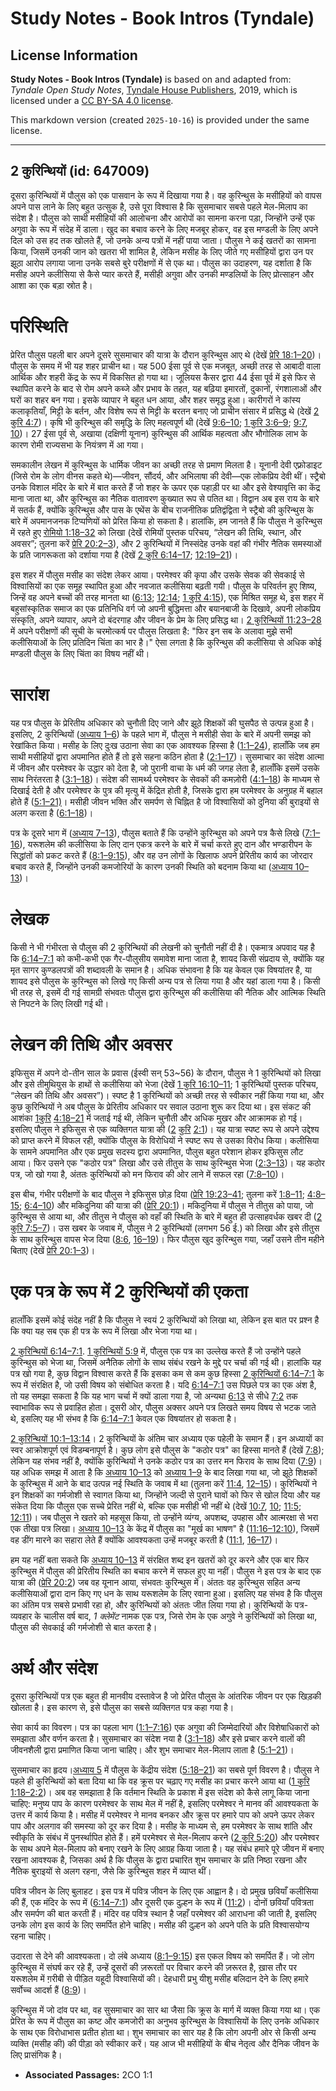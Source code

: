 # Study Notes - Book Intros (Tyndale)

## License Information

**Study Notes - Book Intros (Tyndale)** is based on and adapted from: _Tyndale Open Study Notes_, [Tyndale House Publishers](https://tyndaleopenresources.com/), 2019, which is licensed under a [CC BY-SA 4.0 license](https://creativecommons.org/licenses/by-sa/4.0/legalcode.en).

This markdown version (created `2025-10-16`) is provided under the same license.



--------------------------------

## 2 कुरिन्थियों (id: 647009)

दूसरा कुरिन्थियों में पौलुस को एक पासवान के रूप में दिखाया गया है। वह कुरिन्थुस के मसीहियों को वापस अपने पास लाने के लिए बहुत उत्सुक है, उसे पूरा विश्वास है कि सुसमाचार सबसे पहले मेल\-मिलाप का संदेश है। पौलुस को साथी मसीहियों की आलोचना और आरोपों का सामना करना पड़ा, जिन्होंने उन्हें एक अगुवा के रूप में संदेह में डाला। खुद का बचाव करने के लिए मजबूर होकर, वह इस मण्डली के लिए अपने दिल को उस हद तक खोलते हैं, जो उनके अन्य पत्रों में नहीं पाया जाता। पौलुस ने कई खतरों का सामना किया, जिसमें उनकी जान को खतरा भी शामिल है, लेकिन मसीह के लिए जीते गए मसीहियों द्वारा उन पर झूठा आरोप लगाया जाना उनके सबसे बुरे परीक्षणों में से एक था। पौलुस का उदाहरण, यह दर्शाता है कि मसीह अपने कलीसिया से कैसे प्यार करते हैं, मसीही अगुवा और उनकी मण्डलियों के लिए प्रोत्साहन और आशा का एक बड़ा स्रोत है।

परिस्थिति
=========

प्रेरित पौलुस पहली बार अपने दूसरे सुसमाचार की यात्रा के दौरान कुरिन्थुस आए थे (देखें [प्रेरि 18:1–20](https://ref.ly/Acts18:1-Acts18:20))। पौलुस के समय में भी यह शहर प्राचीन था। यह 500 ईसा पूर्व से एक मजबूत, अच्छी तरह से आबादी वाला आर्थिक और शहरी केंद्र के रूप में विकसित हो गया था। जूलियस कैसर द्वारा 44 ईसा पूर्व में इसे फिर से स्थापित करने के बाद से रोम अपने कब्जे और प्रभाव के तहत, यह बढ़िया इमारतों, दुकानों, रंगशालाओं और घरों का शहर बन गया। इसके व्यापार ने बहुत धन आया, और शहर समृद्ध हुआ। कारीगरों ने कांस्य कलाकृतियाँ, मिट्टी के बर्तन, और विशेष रूप से मिट्टी के बरतन बनाए जो प्राचीन संसार में प्रसिद्ध थे (देखें [2 कुरि 4:7](https://ref.ly/2Cor4:7))। कृषि भी कुरिन्थुस की समृद्धि के लिए महत्वपूर्ण थी (देखें [9:6–10](https://ref.ly/2Cor9:6-2Cor9:10); [1 कुरि 3:6–9](https://ref.ly/1Cor3:6-1Cor3:9); [9:7](https://ref.ly/1Cor9:7), [10](https://ref.ly/1Cor9:10))। 27 ईसा पूर्व से, अखाया (दक्षिणी यूनान) कुरिन्थुस की आर्थिक महत्वता और भौगोलिक लाभ के कारण रोमी राज्यसभा के नियंत्रण में आ गया।

समकालीन लेखन में कुरिन्थुस के धार्मिक जीवन का अच्छी तरह से प्रमाण मिलता है। यूनानी देवी एफ़्रोडाइट (जिसे रोम के लोग वीनस कहते थे)—जीवन, सौंदर्य, और अभिलाषा की देवी—एक लोकप्रिय देवी थीं। स्ट्रैबो उनके विशाल मंदिर के बारे में बात करते हैं जो शहर के ऊपर एक पहाड़ी पर था और इसे वेश्यावृत्ति का केंद्र माना जाता था, और कुरिन्थुस का नैतिक वातावरण कुख्यात रूप से पतित था। विद्वान अब इस राय के बारे में सतर्क हैं, क्योंकि कुरिन्थुस और पास के एथेंस के बीच राजनीतिक प्रतिद्वंद्विता ने स्ट्रैबो की कुरिन्थुस के बारे में अपमानजनक टिप्पणियों को प्रेरित किया हो सकता है। हालांकि, हम जानते हैं कि पौलुस ने कुरिन्थुस में रहते हुए [रोमियो 1:18–32](https://ref.ly/Rom1:18-Rom1:32) को लिखा (देखें रोमियों पुस्तक परिचय, “लेखन की तिथि, स्थान, और अवसर”; तुलना करें [प्रेरि 20:2–3](https://ref.ly/Acts20:2-Acts20:3)), और 2 कुरिन्थियों में निस्संदेह उनके वहां की गंभीर नैतिक समस्याओं के प्रति जागरूकता को दर्शाया गया है (देखें [2 कुरि 6:14–17](https://ref.ly/2Cor6:14-2Cor6:17); [12:19–21](https://ref.ly/2Cor12:19-2Cor12:21))।

इस शहर में पौलुस मसीह का संदेश लेकर आया। परमेश्वर की कृपा और उसके सेवक की सेवकाई से विश्वासियों का एक समूह स्थापित हुआ और नवजात कलीसिया बढ़ती गयी। पौलुस के परिवर्तन हुए शिष्य, जिन्हें वह अपने बच्चों की तरह मानता था ([6:13](https://ref.ly/2Cor6:13); [12:14](https://ref.ly/2Cor12:14); [1 कुरि 4:15](https://ref.ly/1Cor4:15)), एक मिश्रित समूह थे, इस शहर में बहुसांस्कृतिक समाज का एक प्रतिनिधि वर्ग जो अपनी बुद्धिमत्ता और बयानबाजी के दिखावे, अपनी लोकप्रिय संस्कृति, अपने व्यापार, अपने दो बंदरगाह और जीवन के प्रेम के लिए प्रसिद्ध था। [2 कुरिन्थियों 11:23–28](https://ref.ly/2Cor11:23-2Cor11:28) में अपने परीक्षणों की सूची के चरमोत्कर्ष पर पौलुस लिखता है: "फिर इन सब के अलावा मुझे सभी कलीसियाओं के लिए प्रतिदिन चिंता का भार है।" ऐसा लगता है कि कुरिन्थुस की कलीसिया से अधिक कोई मण्डली पौलुस के लिए चिंता का विषय नहीं थी।

सारांश
======

यह पत्र पौलुस के प्रेरितीय अधिकार को चुनौती दिए जाने और झूठे शिक्षकों की घुसपैठ से उत्पन्न हुआ है। इसलिए, 2 कुरिन्थियों ([अध्याय 1–6](https://ref.ly/2Cor1:1-2Cor6:18)) के पहले भाग में, पौलुस ने मसीही सेवा के बारे में अपनी समझ को रेखांकित किया। मसीह के लिए दुःख उठाना सेवा का एक आवश्यक हिस्सा है ([1:1–24](https://ref.ly/2Cor1:1-2Cor1:24)), हालाँकि जब हम साथी मसीहियों द्वारा अपमानित होते हैं तो इसे सहना कठिन होता है ([2:1–17](https://ref.ly/2Cor2:1-2Cor2:17))। सुसमाचार का संदेश आत्मा में जीवन और परमेश्वर के उद्धार को देता है, जो पुरानी वाचा के धर्म की जगह लेता है, हालाँकि इसमें उसके साथ निरंतरता है ([3:1–18](https://ref.ly/2Cor3:1-2Cor3:18))। संदेश की सामर्थ्य परमेश्वर के सेवकों की कमज़ोरी ([4:1–18](https://ref.ly/2Cor4:1-2Cor4:18)) के माध्यम से दिखाई देती है और परमेश्वर के पुत्र की मृत्यु में केंद्रित होती है, जिसके द्वारा हम परमेश्वर के अनुग्रह में बहाल होते हैं ([5:1–21\)](https://ref.ly/2Cor5:1-2Cor5:21)। मसीही जीवन भक्ति और समर्पण से चिह्नित है जो विश्वासियों को दुनिया की बुराइयों से अलग करता है ([6:1–18](https://ref.ly/2Cor6:1-2Cor6:18))।

पत्र के दूसरे भाग में ([अध्याय 7–13](https://ref.ly/2Cor7:1-2Cor13:14)), पौलुस बताते हैं कि उन्होंने कुरिन्थुस को अपने पत्र कैसे लिखे ([7:1–16](https://ref.ly/2Cor7:1-2Cor7:16)), यरूशलेम की कलीसिया के लिए दान एकत्र करने के बारे में चर्चा करते हुए दान और भण्डारीपन के सिद्धांतों को प्रकट करते हैं ([8:1–9:15](https://ref.ly/2Cor8:1-2Cor9:15)), और वह उन लोगों के खिलाफ अपने प्रेरितीय कार्य का जोरदार बचाव करते हैं, जिन्होंने उनकी कमजोरियों के कारण उनकी स्थिति को बदनाम किया था ([अध्याय 10–13](https://ref.ly/2Cor10:1-2Cor13:14))।

लेखक
====

किसी ने भी गंभीरता से पौलुस की 2 कुरिन्थियों की लेखनी को चुनौती नहीं दी है। एकमात्र अपवाद यह है कि [6:14–7:1](https://ref.ly/2Cor6:14-2Cor7:1) को कभी\-कभी एक गैर\-पौलुसीय समावेश माना जाता है, शायद किसी संप्रदाय से, क्योंकि यह मृत सागर कुण्डलपत्रों की शब्दावली के समान है। अधिक संभावना है कि यह केवल एक विषयांतर है, या शायद इसे पौलुस के कुरिन्थुस को लिखे गए किसी अन्य पत्र से लिया गया है और यहां डाला गया है। किसी भी तरह से, इसमें दी गई सामग्री संभवतः पौलुस द्वारा कुरिन्थुस की कलीसिया की नैतिक और आत्मिक स्थिति से निपटने के लिए लिखी गई थी।

लेखन की तिथि और अवसर
====================

इफिसुस में अपने दो\-तीन साल के प्रवास (ईस्वी सन् 53\~56\) के दौरान, पौलुस ने 1 कुरिन्थियों को लिखा और इसे तीमुथियुस के हाथों से कलीसिया को भेजा (देखें [1 कुरि 16:10–11](https://ref.ly/1Cor16:10-1Cor16:11); 1 कुरिन्थियों पुस्तक परिचय, “लेखन की तिथि और अवसर”)। स्पष्ट है 1 कुरिन्थियों को अच्छी तरह से स्वीकार नहीं किया गया था, और कुछ कुरिन्थियों ने अब पौलुस के प्रेरितीय अधिकार पर सवाल उठाना शुरू कर दिया था। इस संकट की आशंका [1](https://ref.ly/1Cor4:18-1Cor4:21)[कुरि](https://ref.ly/1Cor16:10-1Cor16:11) [4:18–21](https://ref.ly/1Cor4:18-1Cor4:21) में जताई गई थी, लेकिन चुनौती और अधिक मुखर और आक्रामक हो गई। इसलिए पौलुस ने इफिसुस से एक व्यक्तिगत यात्रा की ([2](https://ref.ly/2Cor2:1) [कुरि](https://ref.ly/1Cor16:10-1Cor16:11) [2:1](https://ref.ly/2Cor2:1))। यह यात्रा स्पष्ट रूप से अपने उद्देश्य को प्राप्त करने में विफल रही, क्योंकि पौलुस के विरोधियों ने स्पष्ट रूप से उसका विरोध किया। कलीसिया के सामने अपमानित और एक प्रमुख सदस्य द्वारा अपमानित, पौलुस बहुत परेशान होकर इफिसुस लौट आया। फिर उसने एक "कठोर पत्र" लिखा और उसे तीतुस के साथ कुरिन्थुस भेजा ([2:3–13](https://ref.ly/2Cor2:3-2Cor2:13))। यह कठोर पत्र, जो खो गया है, अंततः कुरिन्थियों को मन फिराव की ओर लाने में सफल रहा ([7:8–10](https://ref.ly/2Cor7:8-2Cor7:10))।

इस बीच, गंभीर परीक्षणों के बाद पौलुस ने इफिसुस छोड़ दिया ([प्रेरि 19:23–41](https://ref.ly/Acts19:23-Acts19:41); तुलना करें [1:8–11](https://ref.ly/2Cor1:8-2Cor1:11); [4:8–15](https://ref.ly/2Cor4:8-2Cor4:15); [6:4–10](https://ref.ly/2Cor6:4-2Cor6:10)) और मकिदुनिया की यात्रा की ([प्रेरि 20:1](https://ref.ly/Acts20:1))। मकिदुनिया में पौलुस ने तीतुस को पाया, जो कुरिन्थुस से आया था, और तीतुस ने पौलुस को वहाँ की स्थिति के बारे में बहुत ही उत्साहवर्धक खबर दी ([2 कुरि 7:5–7](https://ref.ly/2Cor7:5-2Cor7:7))। उस खबर के जवाब में, पौलुस ने 2 कुरिन्थियों (लगभग 56 ई.) को लिखा और इसे तीतुस के साथ कुरिन्थुस वापस भेज दिया ([8:6](https://ref.ly/2Cor8:6), [16–19](https://ref.ly/2Cor8:16-2Cor8:19))। फिर पौलुस खुद कुरिन्थुस गया, जहाँ उसने तीन महीने बिताए (देखें [प्रेरि 20:1–3](https://ref.ly/Acts20:1-Acts20:3))।

एक पत्र के रूप में 2 कुरिन्थियों की एकता
========================================

हालाँकि इसमें कोई संदेह नहीं है कि पौलुस ने स्वयं 2 कुरिन्थियों को लिखा था, लेकिन इस बात पर प्रश्न है कि क्या यह सब एक ही पत्र के रूप में लिखा और भेजा गया था।

[2 कुरिन्थियों 6:14–7:1](https://ref.ly/2Cor6:14-2Cor7:1). [1 कुरिन्थियों 5:9](https://ref.ly/1Cor5:9) में, पौलुस एक पत्र का उल्लेख करते हैं जो उन्होंने पहले कुरिन्थुस को भेजा था, जिसमें अनैतिक लोगों के साथ संबंध रखने के मुद्दे पर चर्चा की गई थी। हालांकि यह पत्र खो गया है, कुछ विद्वान विश्वास करते हैं कि इसका कम से कम कुछ हिस्सा [2 कुरिन्थियों 6:14–7:1](https://ref.ly/2Cor6:14-2Cor7:1) के रूप में संरक्षित है, जो उसी विषय को संबोधित करता है। यदि [6:14–7:1](https://ref.ly/2Cor6:14-2Cor7:1) उस पिछले पत्र का एक अंश है, तो यह समझा सकता है कि यह भाग चर्चा में क्यों डाला गया है, जो अन्यथा [6:13](https://ref.ly/2Cor6:13) से सीधे [7:2](https://ref.ly/2Cor7:2) तक स्वाभाविक रूप से प्रवाहित होता। दूसरी ओर, पौलुस अक्सर अपने पत्र लिखते समय विषय से भटक जाते थे, इसलिए यह भी संभव है कि [6:14–7:1](https://ref.ly/2Cor6:14-2Cor7:1) केवल एक विषयांतर हो सकता है।

[2 कुरिन्थियों 10:1–13:14](https://ref.ly/2Cor10:1-2Cor13:14)। 2 कुरिन्थियों के अंतिम चार अध्याय एक पहेली के समान हैं। इन अध्यायों का स्वर आक्रोशपूर्ण एवं विडम्बनापूर्ण है। कुछ लोग इसे पौलुस के "कठोर पत्र" का हिस्सा मानते हैं (देखें [7:8](https://ref.ly/2Cor7:8)); लेकिन यह संभव नहीं है, क्योंकि कुरिन्थियों ने उनके कठोर पत्र का उत्तर मन फिराव के साथ दिया ([7:9](https://ref.ly/2Cor7:9))। यह अधिक समझ में आता है कि [अध्याय 10–13](https://ref.ly/2Cor10:1-2Cor13:14) को [अध्याय 1–9](https://ref.ly/2Cor1:1-2Cor9:15) के बाद लिखा गया था, जो झूठे शिक्षकों के कुरिन्थुस में आने के बाद उत्पन्न नई स्थिति के जवाब में था (तुलना करें [11:4](https://ref.ly/2Cor11:4), [12–15](https://ref.ly/2Cor11:12-2Cor11:15))। कुरिन्थियों ने इन शिक्षकों का गर्मजोशी से स्वागत किया था, जिन्होंने जल्दी से पुराने घावों को फिर से खोल दिया और यह संकेत दिया कि पौलुस एक सच्चे प्रेरित नहीं थे, बल्कि एक मसीही भी नहीं थे (देखें [10:7](https://ref.ly/2Cor10:7), [10](https://ref.ly/2Cor10:10); [11:5](https://ref.ly/2Cor11:5); [12:11](https://ref.ly/2Cor12:11))। जब पौलुस ने खतरे को महसूस किया, तो उन्होंने व्यंग्य, अपशब्द, उपहास और आत्मरक्षा से भरा एक तीखा पत्र लिखा। [अध्याय 10–13](https://ref.ly/2Cor10:1-2Cor13:14) के केंद्र में पौलुस का "मूर्ख का भाषण" है ([11:16–12:10](https://ref.ly/2Cor11:16-2Cor12:10)), जिसमें वह डींग मारने का सहारा लेते हैं क्योंकि आवश्यकता उन्हें मजबूर करती है ([11:1](https://ref.ly/2Cor11:1), [16–17](https://ref.ly/2Cor11:16-2Cor11:17))।

हम यह नहीं बता सकते कि [अध्याय 10–13](https://ref.ly/2Cor10:1-2Cor13:14) में संरक्षित शब्द इन खतरों को दूर करने और एक बार फिर कुरिन्थुस में पौलुस की प्रेरितीय स्थिति का बचाव करने में सफल हुए या नहीं। पौलुस ने इस पत्र के बाद एक यात्रा की ([प्रेरि 20:2](https://ref.ly/Acts20:2)) जब वह यूनान आया, संभवतः कुरिन्थुस में। अंततः वह कुरिन्थुस सहित अन्य कलीसियाओं द्वारा दान किए गए धन के साथ यरूशलेम के लिए रवाना हुआ। इसलिए यह संभव है कि पौलुस का अंतिम पत्र सबसे प्रभावी रहा हो, और कुरिन्थियों को अंततः जीत लिया गया हो। कुरिन्थियों के पत्र\-व्यवहार के चालीस वर्ष बाद, *1 क्लेमेंट* नामक एक पत्र, जिसे रोम के एक अगुवे ने कुरिन्थियों को लिखा था, पौलुस की सेवकाई की गर्मजोशी से बात करता है।

अर्थ और संदेश
=============

दूसरा कुरिन्थियों पत्र एक बहुत ही मानवीय दस्तावेज है जो प्रेरित पौलुस के आंतरिक जीवन पर एक खिड़की खोलता है। इस कारण से, इसे पौलुस का सबसे व्यक्तिगत पत्र कहा गया है।

सेवा कार्य का विवरण। पत्र का पहला भाग ([1:1–7:16](https://ref.ly/2Cor1:1-2Cor7:16)) एक अगुवा की जिम्मेदारियों और विशेषाधिकारों को समझाता और वर्णन करता है। सुसमाचार का संदेश नया है ([3:1–18](https://ref.ly/2Cor3:1-2Cor3:18)) और इसे प्रचार करने वालों की जीवनशैली द्वारा प्रमाणित किया जाना चाहिए। और शुभ समाचार मेल\-मिलाप लाता है ([5:1–21](https://ref.ly/2Cor5:1-2Cor5:21))।

सुसमाचार का हृदय।[अध्याय 5](https://ref.ly/2Cor5:1-2Cor5:21) में पौलुस के केंद्रीय संदेश ([5:18–21](https://ref.ly/2Cor5:18-2Cor5:21)) का सबसे पूर्ण विवरण है। पौलुस ने पहले ही कुरिन्थियों को बता दिया था कि वह क्रूस पर चढ़ाए गए मसीह का प्रचार करने आया था ([1 कुरि 1:18–2:2](https://ref.ly/1Cor1:18-1Cor2:2))। अब वह समझाता है कि वर्तमान स्थिति के प्रकाश में इस संदेश को कैसे लागू किया जाना चाहिए: मनुष्य पाप के कारण परमेश्वर के साथ मेल में नहीं है, इसलिए परमेश्वर ने मानव की आवश्यकता के उत्तर में कार्य किया है। मसीह में परमेश्वर ने मानव बनकर और क्रूस पर हमारे पाप को अपने ऊपर लेकर पाप और अलगाव की समस्या को दूर कर दिया है। मसीह के माध्यम से, हम परमेश्वर के साथ शांति और स्वीकृति के संबंध में पुनर्स्थापित होते हैं। हमें परमेश्वर से मेल\-मिलाप करने ([2 कुरि 5:20](https://ref.ly/2Cor5:20)) और परमेश्वर के साथ अपने मेल\-मिलाप को बनाए रखने के लिए आग्रह किया जाता है। यह संबंध हमारे पूरे जीवन में बनाए रखना आवश्यक है, जिसका अर्थ है कि पौलुस के द्वारा प्रचारित शुभ समाचार के प्रति निष्ठा रखना और नैतिक बुराइयों से अलग रहना, जैसे कि कुरिन्थुस शहर में व्याप्त थीं।

पवित्र जीवन के लिए बुलाहट। इस पत्र में पवित्र जीवन के लिए एक आह्वान है। दो प्रमुख छवियाँ कलीसिया की हैं, एक मंदिर के रूप में ([6:14–7:1](https://ref.ly/2Cor6:14-2Cor7:1)) और दूसरी एक दुल्हन के रूप में ([11:2](https://ref.ly/2Cor11:2))। दोनों छवियाँ पवित्रता और समर्पण की बात करती हैं। मंदिर वह पवित्र स्थान है जहाँ परमेश्वर की आराधना की जाती है, इसलिए उनके लोग इस कार्य के लिए समर्पित होने चाहिए। मसीह की दुल्हन को अपने पति के प्रति विश्वासयोग्य रहना चाहिए।

उदारता से देने की आवश्यकता। दो लंबे अध्याय ([8:1–9:15](https://ref.ly/2Cor8:1-2Cor9:15)) इस एकल विषय को समर्पित हैं। जो लोग कुरिन्थुस में संघर्ष कर रहे हैं, उन्हें दूसरों की ज़रूरतों पर विचार करने की ज़रूरत है, ख़ास तौर पर यरूशलेम में ग़रीबी से पीड़ित यहूदी विश्वासियों की। देहधारी प्रभु यीशु मसीह बलिदान देने के लिए हमारे सर्वोच्च आदर्श हैं ([8:9](https://ref.ly/2Cor8:9))।

कुरिन्थुस में जो दांव पर था, वह सुसमाचार का सार था जैसा कि क्रूस के मार्ग में व्यक्त किया गया था। एक प्रेरित के रूप में पौलुस का कष्ट और कमजोरी का अनुभव कुरिन्थुस के विश्वासियों के लिए उनके अधिकार के साथ एक विरोधाभास प्रतीत होता था। शुभ समाचार का सार यह है कि लोग अपनी ओर से किसी अन्य व्यक्ति (मसीह की) की पीड़ा को स्वीकार करें। यह आज भी मसीहियों के बीच नेतृत्व और दैनिक जीवन के लिए प्रासंगिक है।

* **Associated Passages:** 2CO 1:1


